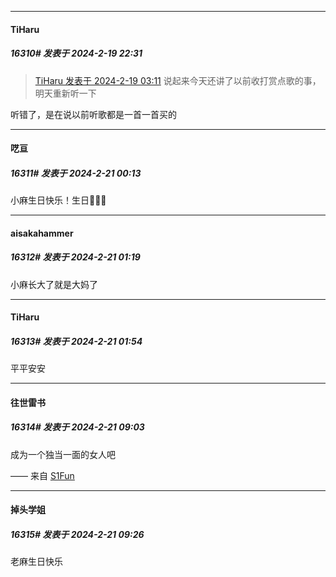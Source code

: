 
*****

####  TiHaru  
##### 16310#       发表于 2024-2-19 22:31

<blockquote><a href="httphttps://bbs.saraba1st.com/2b/forum.php?mod=redirect&amp;goto=findpost&amp;pid=63994400&amp;ptid=2018830" target="_blank">TiHaru 发表于 2024-2-19 03:11</a>
说起来今天还讲了以前收打赏点歌的事，明天重新听一下</blockquote>
听错了，是在说以前听歌都是一首一首买的


*****

####  呓亘  
##### 16311#       发表于 2024-2-21 00:13

小麻生日快乐！生日🎂🎁🎊


*****

####  aisakahammer  
##### 16312#       发表于 2024-2-21 01:19

小麻长大了就是大妈了


*****

####  TiHaru  
##### 16313#       发表于 2024-2-21 01:54

平平安安


*****

####  往世雷书  
##### 16314#       发表于 2024-2-21 09:03

成为一个独当一面的女人吧

—— 来自 [S1Fun](https://s1fun.koalcat.com)


*****

####  掉头学姐  
##### 16315#       发表于 2024-2-21 09:26

老麻生日快乐

